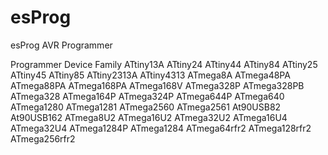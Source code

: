 # esProg
esProg AVR Programmer

Programmer Device Family
ATtiny13A
ATtiny24
ATtiny44
ATtiny84
ATtiny25
ATtiny45
ATtiny85
ATtiny2313A
ATtiny4313
ATmega8A
ATmega48PA
ATmega88PA
ATmega168PA
ATmega168V
ATmega328P
ATmega328PB
ATmega328
ATmega164P
ATmega324P
ATmega644P
ATmega640
ATmega1280
ATmega1281
ATmega2560
ATmega2561
At90USB82
At90USB162
ATmega8U2
ATmega16U2
ATmega32U2
ATmega16U4
ATmega32U4
ATmega1284P
ATmega1284
ATmega64rfr2
ATmega128rfr2
ATmega256rfr2
